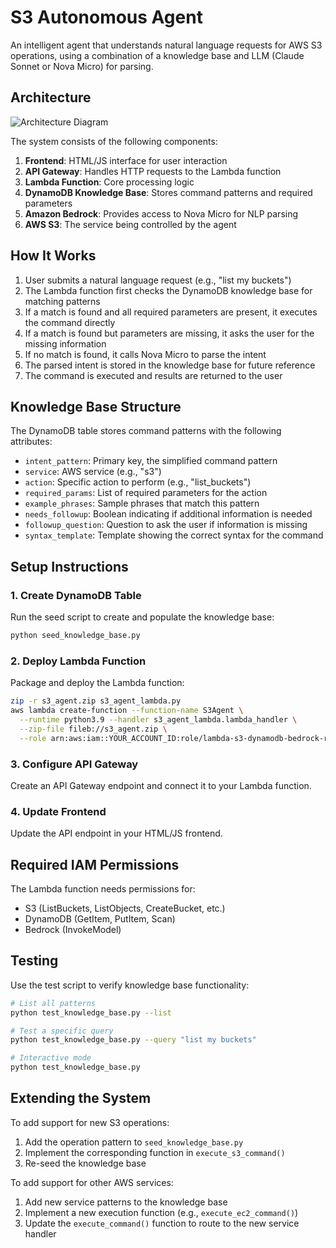 # S3 Autonomous Agent

An intelligent agent that understands natural language requests for AWS S3 operations, using a combination of a knowledge base and LLM (Claude Sonnet or Nova Micro) for parsing.

## Architecture

![Architecture Diagram](https://via.placeholder.com/800x400?text=S3+Agent+Architecture)

The system consists of the following components:

1. **Frontend**: HTML/JS interface for user interaction
2. **API Gateway**: Handles HTTP requests to the Lambda function
3. **Lambda Function**: Core processing logic
4. **DynamoDB Knowledge Base**: Stores command patterns and required parameters
5. **Amazon Bedrock**: Provides access to Nova Micro for NLP parsing
6. **AWS S3**: The service being controlled by the agent

## How It Works

1. User submits a natural language request (e.g., "list my buckets")
2. The Lambda function first checks the DynamoDB knowledge base for matching patterns
3. If a match is found and all required parameters are present, it executes the command directly
4. If a match is found but parameters are missing, it asks the user for the missing information
5. If no match is found, it calls Nova Micro to parse the intent
6. The parsed intent is stored in the knowledge base for future reference
7. The command is executed and results are returned to the user

## Knowledge Base Structure

The DynamoDB table stores command patterns with the following attributes:

- `intent_pattern`: Primary key, the simplified command pattern
- `service`: AWS service (e.g., "s3")
- `action`: Specific action to perform (e.g., "list_buckets")
- `required_params`: List of required parameters for the action
- `example_phrases`: Sample phrases that match this pattern
- `needs_followup`: Boolean indicating if additional information is needed
- `followup_question`: Question to ask the user if information is missing
- `syntax_template`: Template showing the correct syntax for the command

## Setup Instructions

### 1. Create DynamoDB Table

Run the seed script to create and populate the knowledge base:

```bash
python seed_knowledge_base.py
```

### 2. Deploy Lambda Function

Package and deploy the Lambda function:

```bash
zip -r s3_agent.zip s3_agent_lambda.py
aws lambda create-function --function-name S3Agent \
  --runtime python3.9 --handler s3_agent_lambda.lambda_handler \
  --zip-file fileb://s3_agent.zip \
  --role arn:aws:iam::YOUR_ACCOUNT_ID:role/lambda-s3-dynamodb-bedrock-role
```

### 3. Configure API Gateway

Create an API Gateway endpoint and connect it to your Lambda function.

### 4. Update Frontend

Update the API endpoint in your HTML/JS frontend.

## Required IAM Permissions

The Lambda function needs permissions for:

- S3 (ListBuckets, ListObjects, CreateBucket, etc.)
- DynamoDB (GetItem, PutItem, Scan)
- Bedrock (InvokeModel)

## Testing

Use the test script to verify knowledge base functionality:

```bash
# List all patterns
python test_knowledge_base.py --list

# Test a specific query
python test_knowledge_base.py --query "list my buckets"

# Interactive mode
python test_knowledge_base.py
```

## Extending the System

To add support for new S3 operations:

1. Add the operation pattern to `seed_knowledge_base.py`
2. Implement the corresponding function in `execute_s3_command()`
3. Re-seed the knowledge base

To add support for other AWS services:

1. Add new service patterns to the knowledge base
2. Implement a new execution function (e.g., `execute_ec2_command()`)
3. Update the `execute_command()` function to route to the new service handler